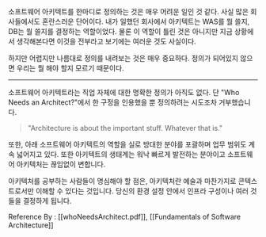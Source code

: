 
소프트웨어 아키텍트를 한마디로 정의하는 것은 매우 어려운 일인 것 같다. 사실 많은 회사들에서도 혼란스러운 단어이다. 내가 일했던 회사에서 아키텍트는 WAS를 뭘 쓸지, DB는 뭘 쓸지를 결정하는 역할이었다. 물론 이 역할이 틀린 것은 아니지만 지금 상황에서 생각해본다면 이것을 전부라고 보기에는 여러운 것도 사실이다. 

하지만 어렵지만 나름대로 정의를 내려보는 것은 매우 중요하다. 정의가 되어있지 않으면 우리는 뭘 해야 할지 모르기 때문이다.

----------

소프트웨어  아키텍트라는 직업 자체에 대한 명확한 정의가 아직도 없다. 단 "Who Needs an Architect?"에서 한 구정을 인용했을 뿐 정의하려는 시도조차 거부했습니다. 

> "Architecture is about the important stuff. Whatever that is."
 
또한, 아래 소프트웨어 아키텍트의 역할을 실로 방대한 분야를 포괄하며 업무 범위도 계속 넓어지고 있다. 또한 아키텍트의 생태계는 워낙 빠르게 발전하는 분야이고 소프트웨어 아키텍처는 끊임없이 변합니다.

아키텍처를 공부하는 사람들이 명심해야 할 점은, 아키텍처란 예술과 마찬가지로 콘텍스트로서만 이해할 수 있다는 것입니다. 당신의 환경 설정 안에서 인프라 구성이나 여러 것들을 결정하게 됩니다. 

Reference By : [[whoNeedsArchitect.pdf]], [[Fundamentals of Software Architecture]]